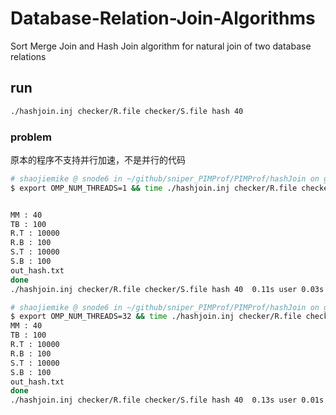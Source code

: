 # Database-Relation-Join-Algorithms

Sort Merge Join and Hash Join algorithm for natural join of two database relations

## run

```bash
./hashjoin.inj checker/R.file checker/S.file hash 40
```

### problem

原本的程序不支持并行加速，不是并行的代码

```bash
# shaojiemike @ snode6 in ~/github/sniper_PIMProf/PIMProf/hashJoin on git:dev x [14:44:58]
$ export OMP_NUM_THREADS=1 && time ./hashjoin.inj checker/R.file checker/S.file hash 40


MM : 40
TB : 100
R.T : 10000
R.B : 100
S.T : 10000
S.B : 100
out_hash.txt
done
./hashjoin.inj checker/R.file checker/S.file hash 40  0.11s user 0.03s system 55% cpu 0.250 total

# shaojiemike @ snode6 in ~/github/sniper_PIMProf/PIMProf/hashJoin on git:dev x [15:17:00]
$ export OMP_NUM_THREADS=32 && time ./hashjoin.inj checker/R.file checker/S.file hash 40
MM : 40
TB : 100
R.T : 10000
R.B : 100
S.T : 10000
S.B : 100
out_hash.txt
done
./hashjoin.inj checker/R.file checker/S.file hash 40  0.13s user 0.01s system 66% cpu 0.208 total
```